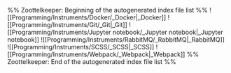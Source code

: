 %% Zoottelkeeper: Beginning of the autogenerated index file list  %%
 ![[Programming/Instruments/Docker/_Docker|_Docker]]
 ![[Programming/Instruments/Git/_Git|_Git]]
 ![[Programming/Instruments/Jupyter notebook/_Jupyter notebook|_Jupyter notebook]]
 ![[Programming/Instruments/RabbitMQ/_RabbitMQ|_RabbitMQ]]
 ![[Programming/Instruments/SCSS/_SCSS|_SCSS]]
 ![[Programming/Instruments/Webpack/_Webpack|_Webpack]]
%% Zoottelkeeper: End of the autogenerated index file list  %%
